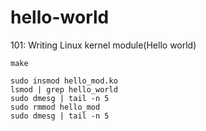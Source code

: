 # hello-world
101: Writing Linux kernel module(Hello world)

```
make

sudo insmod hello_mod.ko
lsmod | grep hello_world
sudo dmesg | tail -n 5
sudo rmmod hello_mod
sudo dmesg | tail -n 5
```
